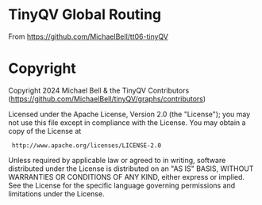 # TinyQV Global Routing

From https://github.com/MichaelBell/tt06-tinyQV

# Copyright

Copyright 2024 Michael Bell & the TinyQV Contributors (https://github.com/MichaelBell/tinyQV/graphs/contributors)

Licensed under the Apache License, Version 2.0 (the "License");
you may not use this file except in compliance with the License.
You may obtain a copy of the License at

     http://www.apache.org/licenses/LICENSE-2.0

Unless required by applicable law or agreed to in writing, software
distributed under the License is distributed on an "AS IS" BASIS,
WITHOUT WARRANTIES OR CONDITIONS OF ANY KIND, either express or implied.
See the License for the specific language governing permissions and
limitations under the License.
